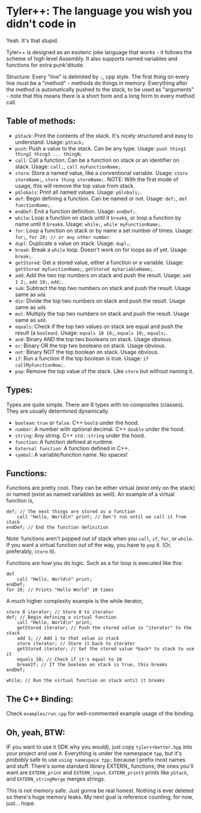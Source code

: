 # Tyler++: The language you wish you didn't code in
Yeah. It's that stupid.

Tyler++ is designed as an esoteric joke language that *works* - it follows the scheme of high level Assembly. It also supports named variables and functions for extra punk'ditude.  

Structure: Every "line" is delimited by `;`, cpp style. The first thing on every line *must* be a "method" - methods do things in memory. Everything after the method is automatically pushed to the stack, to be used as "arguments" - note that this means there is a short form and a long form to every method call.

## Table of methods:

* `pStack`: Print the contents of the stack. It's nicely structured and easy to understand. Usage: `pStack;`
* `push`: Push a value to the stack. Can be any type. Usage: `push thing1 thing2 thing3 ... thingN;`
* `call`: Call a function. Can be a function on stack or an identifier on stack. Usage: `call;`, `call myFunctionName;`.
* `store`: Store a named value, like a conventional variable. Usage: `store storeName;`, `store thing storeName;`. NOTE: With the first mode of usage, this will remove the top value from stack.
* `pGlobals`: Print all named values. Usage: `pGlobals;`.
* `def`: Begin defining a function. Can be named or not. Usage: `def;`, `def functionName;`.
* `endDef`: End a function definition. Usage: `endDef;`.
* `while`: Loop a function on stack until it `break`s, or loop a function by name until it `break`s. Usage: `while;`, `while myFunctionName;`.
* `for`: Loop a function on stack or by name a set number of times. Usage: `for;`, `for 20; // or any other number`.
* `dupl`: Duplicate a value on stack. Usage: `dupl;`.
* `break`: Break a `while` loop. Doesn't work on for loops as of yet. Usage: `break;`.
* `getStored`: Get a stored value, either a function or a variable. Usage: `getStored myFunctionName;`, `getStored myVariableName;`.
* `add`: Add the two top numbers on stack and push the result. Usage: `add 1 2;`, `add 10;`, `add;`.
* `sub`: Subtract the top two numbers on stack and push the result. Usage same as `add`.
* `div`: Divide the top two numbers on stack and push the result. Usage same as `add`.
* `mul`: Multiply the top two numbers on stack and push the result. Usage same as `add`.
* `equals`: Check if the top two values on stack are equal and push the result (a `boolean`). Usage: `equals 10 10;`, `equals 10;`, `equals;`.
* `and`: Binary AND the top two booleans on stack. Usage obvious.
* `or`: Binary OR the top two booleans on stack. Usage obvious.
* `not`: Binary NOT the top boolean on stack. Usage obvious.
* `if`: Run a function if the top boolean is true. Usage: `if callMyFunctionNow;`.
* `pop`: Remove the top value of the stack. Like `store` but without naming it.

## Types:

Types are quite simple. There are 6 types with no composites (classes). They are usually determined dynamically.

* `boolean`: `true` or `false`. C++ `bool`s under the hood.
* `number`: A number with optional decimal. C++ `double` under the hood.
* `string`: Any string. C++ `std::string` under the hood.
* `function`: A function defined at runtime.
* `External function`: A function defined in C++.
* `symbol`: A variable/function name. No spaces!

## Functions:

Functions are pretty cool. They can be either virtual (exist only on the stack) or named (exist as named variables as well). An example of a virtual function is,

```
def; // The next things are stored as a function
	call "Hello, World\n" print; // Don't run until we call it from stack
endDef; // End the function definition
```

Note: functions aren't popped out of stack when you `call`, `if`, `for`, or `while`.  If you want a virtual function out of the way, you have to `pop` it. (Or, preferably, `store` it).

Functions are how you do logic. Such as a for loop is executed like this:

```
def
	call "Hello, World\n" print;
endDef;
for 10; // Prints "Hello World" 10 times
```

A much higher complexity example is the while iterator,

```
store 0 iterator; // Store 0 to iterator
def; // Begin defining a virtual function
    call "Hello, World\n" print;
    getStored iterator; // Push the stored value in "iterator" to the stack
    add 1; // Add 1 to that value in stack
    store iterator; // Store it back to iterator
    getStored iterator; // Get the stored value *back* to stack to use it
    equals 10; // Check if it's equal to 10
    breakIf; // If the boolean on stack is true, this breaks
endDef;

while; // Run the virtual function on stack until it breaks
```

## The C++ Binding:

Check `examples/run.cpp` for well-commented example usage of the binding.

## Oh, yeah, BTW:

IF you want to use it (IDK why you would), just copy `tyler++better.hpp` into your project and use it. Everything is under the namespace `tpp`, but it's *probably* safe to use `using namespace tpp;` because I prefix most names and stuff. There's some standard library EXTERN_ functions; the ones you'll want are `EXTERN_print` and `EXTERN_input`. `EXTERN_printV` prints like `pStack`, and `EXTERN_stringMerge` merges strings.

This is not memory safe. Just gonna be real honest. Nothing is ever deleted so there's huge memory leaks. My next goal is reference counting; for now, just... hope.
